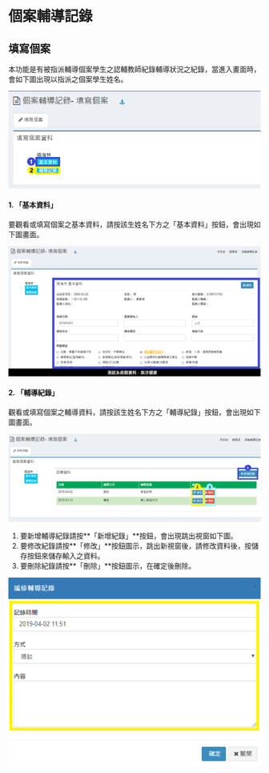 # 個案輔導記錄

## 填寫個案

本功能是有被指派輔導個案學生之認輔教師紀錄輔導狀況之紀錄，當進入畫面時，會如下圖出現以指派之個案學生姓名。

![](../.gitbook/assets/fillin_case.png)

#### 1. 「基本資料」

要觀看或填寫個案之基本資料，請按該生姓名下方之「基本資料」按鈕，會出現如下圖畫面。

![&#x8ACB;&#x586B;&#x5BEB;&#x8A72;&#x751F;&#x76F8;&#x95DC;&#x8CC7;&#x6599;&#x5F8C;&#xFF0C;&#x6309;&#x5132;&#x5B58;&#x6309;&#x9215;&#x4F86;&#x5132;&#x5B58;&#x8F38;&#x5165;&#x4E4B;&#x8CC7;&#x6599;&#x3002;](../.gitbook/assets/fillin_case2.png)

#### 2. 「輔導紀錄」

觀看或填寫個案之輔導資料，請按該生姓名下方之「輔導紀錄」按鈕，會出現如下圖畫面。

![](../.gitbook/assets/fillin_case3.png)

1. 要新增輔導紀錄請按**「新增紀錄」**按鈕，會出現跳出視窗如下圖。
2. 要修改紀錄請按**「修改」**按鈕圖示，跳出新視窗後，請修改資料後，按儲存按鈕來儲存輸入之資料。
3. 要刪除紀錄請按**「刪除」**按鈕圖示，在確定後刪除。

![](../.gitbook/assets/fillin_case4.png)


